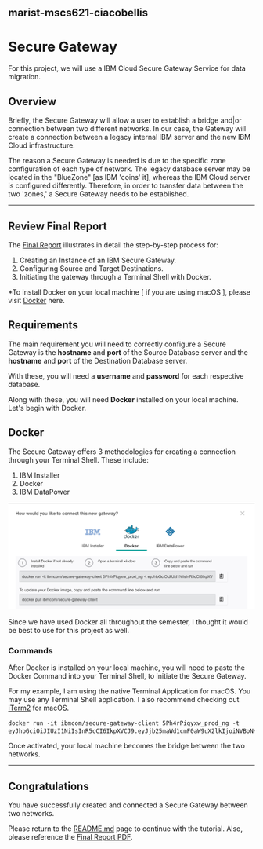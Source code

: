 ## marist-mscs621-ciacobellis
# Secure Gateway

For this project, we will use a IBM Cloud Secure Gateway Service for data migration.

## Overview

Briefly, the Secure Gateway will allow a user to establish a bridge and|or connection between two different networks. In our case, the Gateway will create a connection between a legacy internal IBM server and the new IBM Cloud infrastructure.

The reason a Secure Gateway is needed is due to the specific zone configuration of each type of network. The legacy database server may be located in the "BlueZone" [as IBM 'coins' it], whereas the IBM Cloud server is configured differently. Therefore, in order to transfer data between the two 'zones,' a Secure Gateway needs to be established.

__________________________________________________________________________________________________________________________

## Review Final Report

The [Final Report](https://github.com/incredablechris/marist-mscs621-ciacobellis/blob/master/final_project/Iacobellis_Final_PPT.pdf) illustrates in detail the step-by-step process for:

1. Creating an Instance of an IBM Secure Gateway.
2. Configuring Source and Target Destinations.
3. Initiating the gateway through a Terminal Shell with Docker.

*To install Docker on your local machine [ if you are using macOS ], please visit [Docker](https://docs.docker.com/docker-for-mac/install/) here.

## Requirements

The main requirement you will need to correctly configure a Secure Gateway is the **hostname** and **port** of the Source Database server and the **hostname** and **port** of the Destination Database server.

With these, you will need a **username** and **password** for each respective database.

Along with these, you will need **Docker** installed on your local machine. Let's begin with Docker.

## Docker

The Secure Gateway offers 3 methodologies for creating a connection through your Terminal Shell. These include:

1. IBM Installer
2. Docker
3. IBM DataPower

![Docker Secure Gateway](https://github.com/incredablechris/marist-mscs621-ciacobellis/blob/master/final_project/Docker%20Options.png)

Since we have used Docker all throughout the semester, I thought it would be best to use for this project as well.

### Commands

After Docker is installed on your local machine, you will need to paste the Docker Command into your Terminal Shell, to initiate the Secure Gateway. 

For my example, I am using the native Terminal Application for macOS. You may use any Terminal Shell application. I also recommend checking out [iTerm2](https://www.iterm2.com/) for macOS.

```
docker run -it ibmcom/secure-gateway-client 5Ph4rPiqyxw_prod_ng -t eyJhbGciOiJIUzI1NiIsInR5cCI6IkpXVCJ9.eyJjb25maWd1cmF0aW9uX2lkIjoiNVBoNHJQaXF5eHdfcHJvZF9uZyIsInJlZ2lvbiI6InVzLXNvdXRoIiwiaWF0IjoxNTQwMjIxNzI5LCJleHAiOjE1NDc5OTc3Mjl9.XbJ8H49wFLDCS1Wko9_uTsJO40gqtQ_29USl5JF8rJs
```

Once activated, your local machine becomes the bridge between the two networks.

__________________________________________________________________________________________________________________________

## Congratulations

You have successfully created and connected a Secure Gateway between two networks.

Please return to the [README.md](https://github.com/incredablechris/marist-mscs621-ciacobellis/blob/master/final_project/README.md) page to continue with the tutorial. Also, please reference the [Final Report PDF](https://github.com/incredablechris/marist-mscs621-ciacobellis/blob/master/final_project/Iacobellis_Final_PPT.pdf).
